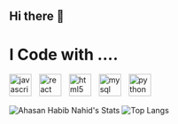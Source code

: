 ## Hi there 👋

<!--
**ahasan06/ahasan06** is a ✨ _special_ ✨ repository because its `README.md` (this file) appears on your GitHub profile.

Here are some ideas to get you started:

- 🔭 I’m currently working on ...
- 🌱 I’m currently learning ...
- 👯 I’m looking to collaborate on ...
- 🤔 I’m looking for help with ...
- 💬 Ask me about ...
- 📫 How to reach me: ...
- 😄 Pronouns: ...
- ⚡ Fun fact: ...
-->
# I Code with ....
<div align="left">
  <img src="https://cdn.jsdelivr.net/gh/devicons/devicon/icons/javascript/javascript-original.svg" height="40" alt="javascript logo" title="javascript" />
  <img width="6" />
  <img src="https://cdn.jsdelivr.net/gh/devicons/devicon/icons/react/react-original.svg" height="40" alt="react logo" title="react "  />
  <img width="6" />
  <img src="https://cdn.jsdelivr.net/gh/devicons/devicon/icons/html5/html5-original.svg" height="40" alt="html5 logo" title="html5" />
  <img width="6" />
  <img src="https://cdn.jsdelivr.net/gh/devicons/devicon/icons/mysql/mysql-original.svg" height="40" alt="mysql logo" title="mysql" />
  <img width="6" />
  <img src="https://cdn.jsdelivr.net/gh/devicons/devicon/icons/python/python-original.svg" height="40" alt="python logo" title="python" />
</div>

![Ahasan Habib Nahid's Stats](https://github-readme-stats.vercel.app/api?username=ahasan06&theme=transparent&show_icons=true&hide_border=false&count_private=true) ![Top Langs](https://github-readme-stats.vercel.app/api/top-langs/?username=ahasan06&layout=compact&theme=transparent)
